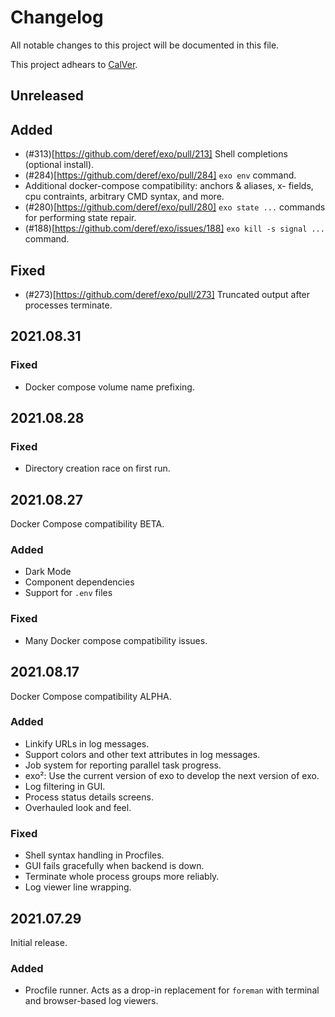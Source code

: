 # Changelog

All notable changes to this project will be documented in this file.

This project adhears to [CalVer](./doc/versioning.md).


## Unreleased

## Added

- (#313)[https://github.com/deref/exo/pull/213] Shell completions (optional install).
- (#284)[https://github.com/deref/exo/pull/284] `exo env` command.
- Additional docker-compose compatibility: anchors & aliases, x- fields, cpu
  contraints, arbitrary CMD syntax, and more.
- (#280)[https://github.com/deref/exo/pull/280] `exo state ...` commands for performing state repair.
- (#188)[https://github.com/deref/exo/issues/188] `exo kill -s signal ...` command.

## Fixed

- (#273)[https://github.com/deref/exo/pull/273] Truncated output after processes terminate.


## 2021.08.31

### Fixed

- Docker compose volume name prefixing.

## 2021.08.28

### Fixed

- Directory creation race on first run.


## 2021.08.27

Docker Compose compatibility BETA.

### Added

- Dark Mode
- Component dependencies
- Support for `.env` files

### Fixed

- Many Docker compose compatibility issues.


## 2021.08.17

Docker Compose compatibility ALPHA.

### Added

- Linkify URLs in log messages.
- Support colors and other text attributes in log messages.
- Job system for reporting parallel task progress.
- exo²: Use the current version of exo to develop the next version of exo.
- Log filtering in GUI.
- Process status details screens.
- Overhauled look and feel.

### Fixed

- Shell syntax handling in Procfiles.
- GUI fails gracefully when backend is down.
- Terminate whole process groups more reliably.
- Log viewer line wrapping.


## 2021.07.29

Initial release.

### Added

- Procfile runner. Acts as a drop-in replacement for `foreman` with terminal
  and browser-based log viewers.
